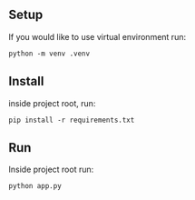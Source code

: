 ## Setup

If you would like to use virtual environment run:

``python -m venv .venv``

## Install
inside project root, run:

`pip install -r requirements.txt`


## Run
Inside project root run:

`python app.py`
